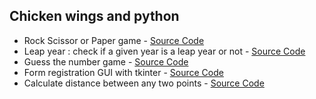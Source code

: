 ## Chicken wings and python

* Rock Scissor or Paper game - [Source Code](rock_scissor_paper/rock_scissor_paper.py)
* Leap year : check if a given year is a leap year or not - [Source Code](LeapYear/leapYear.py)
* Guess the number game - [Source Code](guess_the_number/guessTheNumber.py)
* Form registration GUI with tkinter - [Source Code](form_registration_GUI/first_GUI.py)
* Calculate distance between any two points - [Source Code](distance/points.py)


